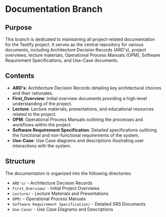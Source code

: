 # Documentation Branch

## Purpose
This branch is dedicated to maintaining all project-related documentation for the Textify project. It serves as the central repository for various documents, including Architecture Decision Records (ARD's), project overviews, lecture materials, Operational Process Manuals (OPM), Software Requirement Specifications, and Use-Case documents.

## Contents
- **ARD's**: Architecture Decision Records detailing key architectural choices and their rationales.
- **First_Overview**: Initial overview documents providing a high-level understanding of the project.
- **Lecture**: Lecture materials, presentations, and educational resources related to the project.
- **OPM**: Operational Process Manuals outlining the processes and workflows within the project.
- **Software Requirement Specification**: Detailed specifications outlining the functional and non-functional requirements of the system.
- **Use-Case**: Use Case diagrams and descriptions illustrating user interactions with the system.

## Structure
The documentation is organized into the following directories:
- `ARD's/` - Architecture Decision Records
- `First_Overview/` - Initial Project Overviews
- `Lecture/` - Lecture Materials and Presentations
- `OPM/` - Operational Process Manuals
- `Software Requirement Specification/` - Detailed SRS Documents
- `Use-Case/` - Use Case Diagrams and Descriptions
